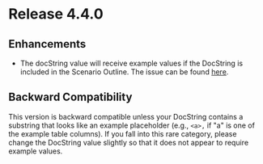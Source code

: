 # Release 4.4.0

## Enhancements

- The docString value will receive example values if the DocString is included in the Scenario Outline. The issue can be found [here](https://github.com/ttutisani/Xunit.Gherkin.Quick/issues/145).

## Backward Compatibility

This version is backward compatible unless your DocString contains a substring that looks like an example placeholder (e.g., `<a>,` if "a" is one of the example table columns).
If you fall into this rare category, please change the DocString value slightly so that it does not appear to require example values.
